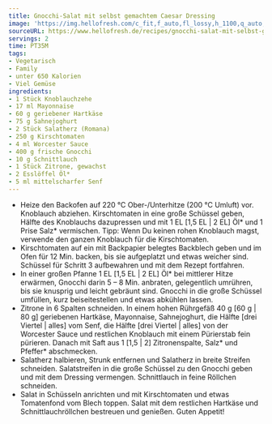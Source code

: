 ```yaml
---
title: Gnocchi-Salat mit selbst gemachtem Caesar Dressing
image: 'https://img.hellofresh.com/c_fit,f_auto,fl_lossy,h_1100,q_auto,w_2600/hellofresh_s3/image/gnocchi-salat-mit-selbst-gemachtem-caesar-dressing-b7f11f48.jpg'
sourceURL: https://www.hellofresh.de/recipes/gnocchi-salat-mit-selbst-gemachtem-caesar-dressing-63171d929f0dccda940f2b02
servings: 2
time: PT35M
tags:
- Vegetarisch
- Family
- unter 650 Kalorien
- Viel Gemüse
ingredients:
- 1 Stück Knoblauchzehe
- 17 ml Mayonnaise
- 60 g geriebener Hartkäse
- 75 g Sahnejoghurt
- 2 Stück Salatherz (Romana)
- 250 g Kirschtomaten
- 4 ml Worcester Sauce
- 400 g frische Gnocchi
- 10 g Schnittlauch
- 1 Stück Zitrone, gewachst
- 2 Esslöffel Öl*
- 5 ml mittelscharfer Senf
---
```


- Heize den Backofen auf 220 °C Ober-/Unterhitze (200 °C Umluft) vor.  Knoblauch abziehen.  Kirschtomaten in eine große Schüssel geben, Hälfte des Knoblauchs dazupressen und mit 1 EL [1,5 EL | 2 EL] Öl\* und 1 Prise Salz\* vermischen.  Tipp: Wenn Du keinen rohen Knoblauch magst, verwende den ganzen Knoblauch für die Kirschtomaten.
- Kirschtomaten auf ein mit Backpapier belegtes Backblech geben und im Ofen für 12 Min. backen, bis sie aufgeplatzt und etwas weicher sind.  Schüssel für Schritt 3 aufbewahren und mit dem Rezept fortfahren.
- In einer großen Pfanne 1 EL [1,5 EL | 2 EL] Öl\* bei mittlerer Hitze erwärmen, Gnocchi darin 5 – 8 Min. anbraten, gelegentlich umrühren, bis sie knusprig und leicht gebräunt sind. Gnocchi in die große Schüssel umfüllen, kurz beiseitestellen und etwas abkühlen lassen.
- Zitrone in 6 Spalten schneiden.  In einem hohen Rührgefäß 40 g [60 g | 80 g] geriebenen Hartkäse, Mayonnaise, Sahnejoghurt, die Hälfte [drei Viertel | alles] vom Senf, die Hälfte [drei Viertel | alles] von der Worcester Sauce und restlichen Knoblauch mit einem Pürierstab fein pürieren. Danach mit Saft aus 1 [1,5 | 2] Zitronenspalte, Salz\* und Pfeffer\* abschmecken.
- Salatherz halbieren, Strunk entfernen und Salatherz in breite Streifen schneiden. Salatstreifen in die große Schüssel zu den Gnocchi geben und mit dem Dressing vermengen.  Schnittlauch in feine Röllchen schneiden.
- Salat in Schüsseln anrichten und mit Kirschtomaten und etwas Tomatenfond vom Blech toppen. Salat mit dem restlichen Hartkäse und Schnittlauchröllchen bestreuen und genießen.  Guten Appetit!
